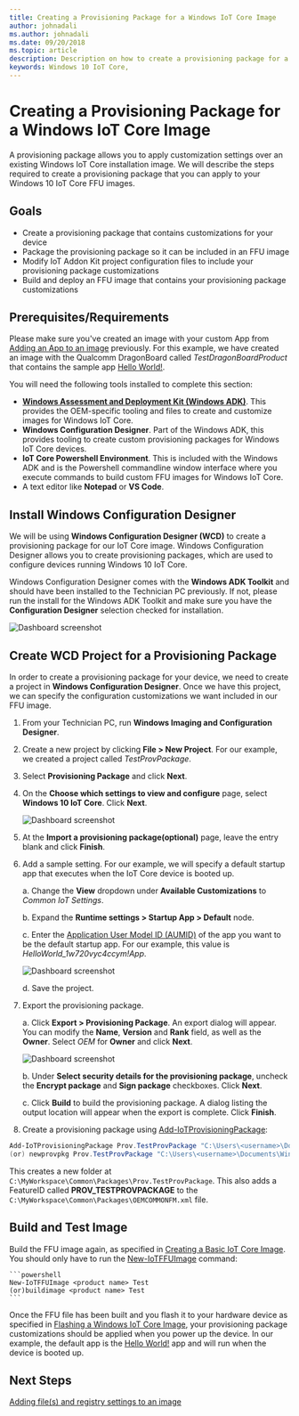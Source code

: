 ```yaml
---
title: Creating a Provisioning Package for a Windows IoT Core Image
author: johnadali
ms.author: johnadali
ms.date: 09/20/2018 
ms.topic: article 
description: Description on how to create a provisioning package for a Windows IoT Core Image
keywords: Windows 10 IoT Core, 
---
```


# Creating a Provisioning Package for a Windows IoT Core Image
A provisioning package allows you to apply customization settings over an existing Windows IoT Core installation image. We will describe the steps required to create a provisioning package that you can apply to your Windows 10 IoT Core FFU images.

## Goals
* Create a provisioning package that contains customizations for your device
* Package the provisioning package so it can be included in an FFU image
* Modify IoT Addon Kit project configuration files to include your provisioning package customizations
* Build and deploy an FFU image that contains your provisioning package customizations

## Prerequisites/Requirements
Please make sure you've created an image with your custom App from [Adding an App to an image](AddingApps.md) previously. For this example, we have created an image with the Qualcomm DragonBoard called *TestDragonBoardProduct* that contains the sample app [Hello World!](https://github.com/Microsoft/Windows-iotcore-samples/tree/master/Samples/HelloWorld).

You will need the following tools installed to complete this section:
* **[Windows Assessment and Deployment Kit (Windows ADK)](https://docs.microsoft.com/windows-hardware/get-started/adk-install#winADK)**. This provides the OEM-specific tooling and files to create and customize images for Windows IoT Core.
* **Windows Configuration Designer**. Part of the Windows ADK, this provides tooling to create custom provisioning packages for Windows IoT Core devices.
* **IoT Core Powershell Environment**. This is included with the Windows ADK and is the Powershell commandline window interface where you execute commands to build custom FFU images for Windows IoT Core.
* A text editor like **Notepad** or **VS Code**.

## Install Windows Configuration Designer
We will be using **Windows Configuration Designer (WCD)** to create a provisioning package for our IoT Core image. Windows Configuration Designer allows you to create provisioning packages, which are used to configure devices running Windows 10 IoT Core.

Windows Configuration Designer comes with the **Windows ADK Toolkit** and should have been installed to the Technician PC previously. If not, please run the install for the Windows ADK Toolkit and make sure you have the **Configuration Designer** selection checked for installation.

![Dashboard screenshot](../media/ManufacturingGuide/WindowsADKSetup.jpg)

## Create WCD Project for a Provisioning Package
In order to create a provisioning package for your device, we need to create a project in **Windows Configuration Designer**. Once we have this project, we can specify the configuration customizations we want included in our FFU image.

1. From your Technician PC, run **Windows Imaging and Configuration Designer**.
2. Create a new project by clicking **File > New Project**. For our example, we created a project called *TestProvPackage*.
3. Select **Provisioning Package** and click **Next**.
4. On the **Choose which settings to view and configure** page, select **Windows 10 IoT Core**. Click **Next**.

   ![Dashboard screenshot](../../media/ManufacturingGuide/ProvPackage1.jpg)

5. At the **Import a provisioning package(optional)** page, leave the entry blank and click **Finish**.
6. Add a sample setting. For our example, we will specify a default startup app that executes when the IoT Core device is booted up.
   
   a. Change the **View** dropdown under **Available Customizations** to *Common IoT Settings*.

   b. Expand the **Runtime settings > Startup App > Default** node.

   c. Enter the [Application User Model ID (AUMID)](https://docs.microsoft.com/windows/configuration/find-the-application-user-model-id-of-an-installed-app) of the app you want to be the default startup app. For our example, this value is *HelloWorld_1w720vyc4ccym!App*.

   ![Dashboard screenshot](../../media/ManufacturingGuide/ProvPackage2.jpg)
   
   d. Save the project.

7. Export the provisioning package.

   a. Click **Export > Provisioning Package**. An export dialog will appear. You can modify the **Name**, **Version** and **Rank** field, as well as the **Owner**. Select *OEM* for **Owner** and click **Next**.

   ![Dashboard screenshot](../../media/ManufacturingGuide/ProvPackage3.jpg)

   b. Under **Select security details for the provisioning package**, uncheck the **Encrypt package** and **Sign package** checkboxes. Click **Next**.

   c. Click **Build** to build the provisioning package. A dialog listing the output location will appear when the export is complete. Click **Finish**.

8. Create a provisioning package using [Add-IoTProvisioningPackage](https://github.com/ms-iot/iot-adk-addonkit/blob/master/Tools/IoTCoreImaging/Docs/Add-IoTProvisioningPackage.md):

```powershell
Add-IoTProvisioningPackage Prov.TestProvPackage "C:\Users\<username>\Documents\Windows Imaging and Configuration Designer (WICD)\TestProvPackage\TestProvPackage.ppkg"
(or) newprovpkg Prov.TestProvPackage "C:\Users\<username>\Documents\Windows Imaging and Configuration Designer (WICD)\TestProvPackage\TestProvPackage.ppkg"
```
This creates a new folder at `C:\MyWorkspace\Common\Packages\Prov.TestProvPackage`.
This also adds a FeatureID called **PROV_TESTPROVPACKAGE** to the `C:\MyWorkspace\Common\Packages\OEMCOMMONFM.xml` file.

## Build and Test Image
Build the FFU image again, as specified in [Creating a Basic IoT Core Image](../Create-IoT-Image/CreateBasicImage.md). You should only have to run the [New-IoTFFUImage](https://github.com/ms-iot/iot-adk-addonkit/blob/master/Tools/IoTCoreImaging/Docs/New-IoTFFUImage.md) command:

    ```powershell
    New-IoTFFUImage <product name> Test
    (or)buildimage <product name> Test 
    ```
Once the FFU file has been built and you flash it to your hardware device as specified in [Flashing a Windows IoT Core Image](../Create-IoT-Image/FlashingImage.md), your provisioning package customizations should be applied when you power up the device. In our example, the default app is the [Hello World!](https://github.com/Microsoft/Windows-iotcore-samples/tree/master/Samples/HelloWorld) app and will run when the device is booted up.


## Next Steps
[Adding file(s) and registry settings to an image](AddFileRegistrySettings.md)

